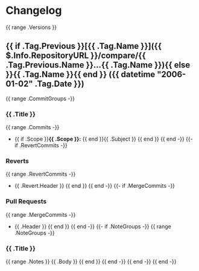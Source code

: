 # Changelog
{{ range .Versions }}
<a name="{{ .Tag.Name }}"></a>
## {{ if .Tag.Previous }}[{{ .Tag.Name }}]({{ $.Info.RepositoryURL }}/compare/{{ .Tag.Previous.Name }}...{{ .Tag.Name }}){{ else }}{{ .Tag.Name }}{{ end }} ({{ datetime "2006-01-02" .Tag.Date }})
{{ range .CommitGroups -}}
### {{ .Title }}
{{ range .Commits -}}
* {{ if .Scope }}**{{ .Scope }}:** {{ end }}{{ .Subject }}
{{ end }}
{{ end -}}
{{- if .RevertCommits -}}
### Reverts
{{ range .RevertCommits -}}
* {{ .Revert.Header }}
{{ end }}
{{ end -}}
{{- if .MergeCommits -}}
### Pull Requests
{{ range .MergeCommits -}}
* {{ .Header }}
{{ end }}
{{ end -}}
{{- if .NoteGroups -}}
{{ range .NoteGroups -}}
### {{ .Title }}
{{ range .Notes }}
{{ .Body }}
{{ end }}
{{ end -}}
{{ end -}}
{{ end -}}
